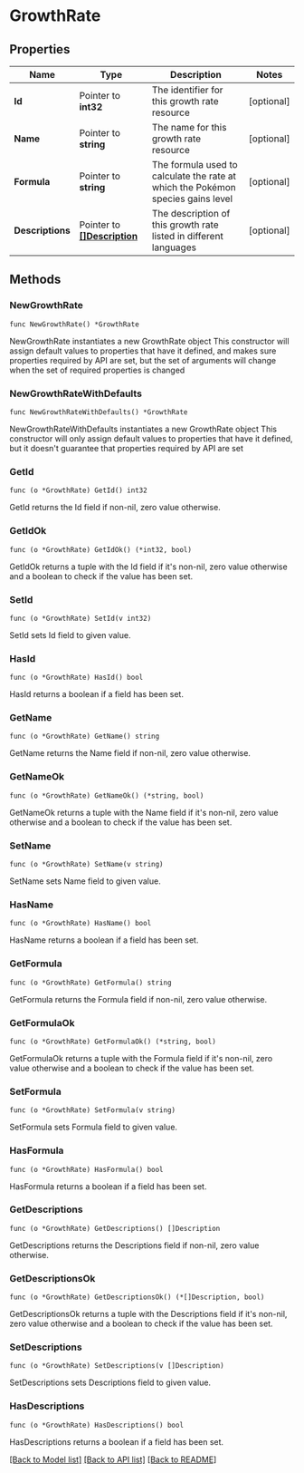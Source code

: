 # GrowthRate

## Properties

Name | Type | Description | Notes
------------ | ------------- | ------------- | -------------
**Id** | Pointer to **int32** | The identifier for this growth rate resource | [optional] 
**Name** | Pointer to **string** | The name for this growth rate resource | [optional] 
**Formula** | Pointer to **string** | The formula used to calculate the rate at which the Pokémon species gains level | [optional] 
**Descriptions** | Pointer to [**[]Description**](Description.md) | The description of this growth rate listed in different languages | [optional] 

## Methods

### NewGrowthRate

`func NewGrowthRate() *GrowthRate`

NewGrowthRate instantiates a new GrowthRate object
This constructor will assign default values to properties that have it defined,
and makes sure properties required by API are set, but the set of arguments
will change when the set of required properties is changed

### NewGrowthRateWithDefaults

`func NewGrowthRateWithDefaults() *GrowthRate`

NewGrowthRateWithDefaults instantiates a new GrowthRate object
This constructor will only assign default values to properties that have it defined,
but it doesn't guarantee that properties required by API are set

### GetId

`func (o *GrowthRate) GetId() int32`

GetId returns the Id field if non-nil, zero value otherwise.

### GetIdOk

`func (o *GrowthRate) GetIdOk() (*int32, bool)`

GetIdOk returns a tuple with the Id field if it's non-nil, zero value otherwise
and a boolean to check if the value has been set.

### SetId

`func (o *GrowthRate) SetId(v int32)`

SetId sets Id field to given value.

### HasId

`func (o *GrowthRate) HasId() bool`

HasId returns a boolean if a field has been set.

### GetName

`func (o *GrowthRate) GetName() string`

GetName returns the Name field if non-nil, zero value otherwise.

### GetNameOk

`func (o *GrowthRate) GetNameOk() (*string, bool)`

GetNameOk returns a tuple with the Name field if it's non-nil, zero value otherwise
and a boolean to check if the value has been set.

### SetName

`func (o *GrowthRate) SetName(v string)`

SetName sets Name field to given value.

### HasName

`func (o *GrowthRate) HasName() bool`

HasName returns a boolean if a field has been set.

### GetFormula

`func (o *GrowthRate) GetFormula() string`

GetFormula returns the Formula field if non-nil, zero value otherwise.

### GetFormulaOk

`func (o *GrowthRate) GetFormulaOk() (*string, bool)`

GetFormulaOk returns a tuple with the Formula field if it's non-nil, zero value otherwise
and a boolean to check if the value has been set.

### SetFormula

`func (o *GrowthRate) SetFormula(v string)`

SetFormula sets Formula field to given value.

### HasFormula

`func (o *GrowthRate) HasFormula() bool`

HasFormula returns a boolean if a field has been set.

### GetDescriptions

`func (o *GrowthRate) GetDescriptions() []Description`

GetDescriptions returns the Descriptions field if non-nil, zero value otherwise.

### GetDescriptionsOk

`func (o *GrowthRate) GetDescriptionsOk() (*[]Description, bool)`

GetDescriptionsOk returns a tuple with the Descriptions field if it's non-nil, zero value otherwise
and a boolean to check if the value has been set.

### SetDescriptions

`func (o *GrowthRate) SetDescriptions(v []Description)`

SetDescriptions sets Descriptions field to given value.

### HasDescriptions

`func (o *GrowthRate) HasDescriptions() bool`

HasDescriptions returns a boolean if a field has been set.


[[Back to Model list]](../README.md#documentation-for-models) [[Back to API list]](../README.md#documentation-for-api-endpoints) [[Back to README]](../README.md)


